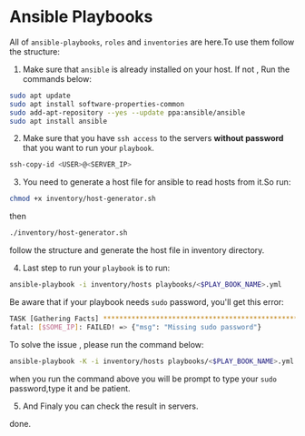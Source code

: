 # Ansible Playbooks

All of `ansible-playbooks`, `roles` and `inventories` are here.To use them
follow the structure:

1. Make sure that `ansible` is already installed on your host. If not , Run the
   commands below:

```bash
sudo apt update
sudo apt install software-properties-common
sudo add-apt-repository --yes --update ppa:ansible/ansible
sudo apt install ansible
```

2. Make sure that you have `ssh access` to the servers **without password** 
   that you want to run your `playbook`.

```bash
ssh-copy-id <USER>@<SERVER_IP>
```

3. You need to generate a host file for ansible to read hosts from it.So run:

```bash
chmod +x inventory/host-generator.sh
```

then

```bash
./inventory/host-generator.sh
```

follow the structure and generate the host file in inventory directory.

4. Last step to run your `playbook` is to run:

```bash
ansible-playbook -i inventory/hosts playbooks/<$PLAY_BOOK_NAME>.yml
```

Be aware that if your playbook needs `sudo` password, you'll get this error:

```bash
TASK [Gathering Facts] ******************************************************
fatal: [$SOME_IP]: FAILED! => {"msg": "Missing sudo password"}
```

To solve the issue , please run the command below:

```bash
ansible-playbook -K -i inventory/hosts playbooks/<$PLAY_BOOK_NAME>.yml
```

when you run the command above you will be prompt to type your `sudo`
password,type it and be patient.

5. And Finaly you can check the result in servers.

done.
